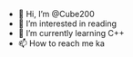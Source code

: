 - 👋 Hi, I’m @Cube200
- 👀 I’m interested in reading
- 🌱 I’m currently learning C++
- 📫 How to reach me ka

<!---
Cube200/Cube200 is a ✨ special ✨ repository because its `README.md` (this file) appears on your GitHub profile.
You can click the Preview link to take a look at your changes.
--->
